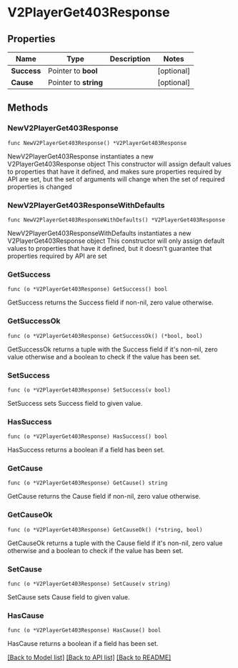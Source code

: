 # V2PlayerGet403Response

## Properties

Name | Type | Description | Notes
------------ | ------------- | ------------- | -------------
**Success** | Pointer to **bool** |  | [optional] 
**Cause** | Pointer to **string** |  | [optional] 

## Methods

### NewV2PlayerGet403Response

`func NewV2PlayerGet403Response() *V2PlayerGet403Response`

NewV2PlayerGet403Response instantiates a new V2PlayerGet403Response object
This constructor will assign default values to properties that have it defined,
and makes sure properties required by API are set, but the set of arguments
will change when the set of required properties is changed

### NewV2PlayerGet403ResponseWithDefaults

`func NewV2PlayerGet403ResponseWithDefaults() *V2PlayerGet403Response`

NewV2PlayerGet403ResponseWithDefaults instantiates a new V2PlayerGet403Response object
This constructor will only assign default values to properties that have it defined,
but it doesn't guarantee that properties required by API are set

### GetSuccess

`func (o *V2PlayerGet403Response) GetSuccess() bool`

GetSuccess returns the Success field if non-nil, zero value otherwise.

### GetSuccessOk

`func (o *V2PlayerGet403Response) GetSuccessOk() (*bool, bool)`

GetSuccessOk returns a tuple with the Success field if it's non-nil, zero value otherwise
and a boolean to check if the value has been set.

### SetSuccess

`func (o *V2PlayerGet403Response) SetSuccess(v bool)`

SetSuccess sets Success field to given value.

### HasSuccess

`func (o *V2PlayerGet403Response) HasSuccess() bool`

HasSuccess returns a boolean if a field has been set.

### GetCause

`func (o *V2PlayerGet403Response) GetCause() string`

GetCause returns the Cause field if non-nil, zero value otherwise.

### GetCauseOk

`func (o *V2PlayerGet403Response) GetCauseOk() (*string, bool)`

GetCauseOk returns a tuple with the Cause field if it's non-nil, zero value otherwise
and a boolean to check if the value has been set.

### SetCause

`func (o *V2PlayerGet403Response) SetCause(v string)`

SetCause sets Cause field to given value.

### HasCause

`func (o *V2PlayerGet403Response) HasCause() bool`

HasCause returns a boolean if a field has been set.


[[Back to Model list]](../README.md#documentation-for-models) [[Back to API list]](../README.md#documentation-for-api-endpoints) [[Back to README]](../README.md)


